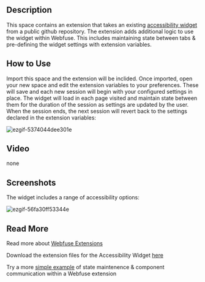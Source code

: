 ## Description
This space contains an extension that takes an existing [accessibility widget](https://github.com/PrabothCharith/accessibility-plugin) from a public github repository. 
The extension adds additional logic to use the widget within Webfuse. This includes maintaining state between tabs & pre-defining the widget settings with extension variables.

## How to Use
Import this space and the extension will be inclided. Once imported, open your new space and edit the extension variables to your preferences. These will save and each new session will begin with your configured settings in place. 
The widget will load in each page visited and maintain state between them for the duration of the session as settings are updated by the user. When the session ends, the next session will revert back to the settings declared in the extension variables:

![ezgif-5374044dee301e](https://github.com/user-attachments/assets/e893f579-5993-4ac2-91de-4efba5a32e0e)

## Video
none

## Screenshots

The widget includes a range of accessibility options:

![ezgif-56fa30ff53344e](https://github.com/user-attachments/assets/d6ebedb2-6dc8-4456-8bc4-37e135da554d)

## Read More

Read more about [Webfuse Extensions](https://dev.webfuse.com/guides/virtual-web-extensions/)

Download the extension files for the Accessibility Widget [here](https://github.com/JSPOON3R/WE-ACCESSIBILITY-WIDGET)

Try a more [simple example](https://github.com/JSPOON3R/WE-WIDGETDEMO) of state maintenence & component communication within a Webfuse extension
